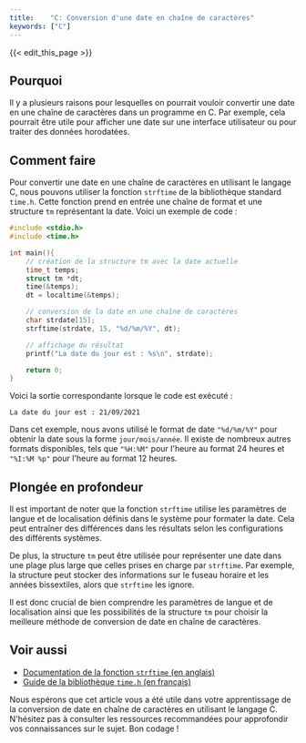 ```yaml
---
title:    "C: Conversion d'une date en chaîne de caractères"
keywords: ["C"]
---
```


{{< edit_this_page >}}

## Pourquoi

Il y a plusieurs raisons pour lesquelles on pourrait vouloir convertir une date en une chaîne de caractères dans un programme en C. Par exemple, cela pourrait être utile pour afficher une date sur une interface utilisateur ou pour traiter des données horodatées.

## Comment faire

Pour convertir une date en une chaîne de caractères en utilisant le langage C, nous pouvons utiliser la fonction `strftime` de la bibliothèque standard `time.h`. Cette fonction prend en entrée une chaîne de format et une structure `tm` représentant la date. Voici un exemple de code :

```C
#include <stdio.h>
#include <time.h>

int main(){
    // création de la structure tm avec la date actuelle
    time_t temps;
    struct tm *dt;
    time(&temps);
    dt = localtime(&temps);

    // conversion de la date en une chaîne de caractères
    char strdate[15];
    strftime(strdate, 15, "%d/%m/%Y", dt);

    // affichage du résultat
    printf("La date du jour est : %s\n", strdate);

    return 0;
}
```

Voici la sortie correspondante lorsque le code est exécuté :

```
La date du jour est : 21/09/2021
```

Dans cet exemple, nous avons utilisé le format de date `"%d/%m/%Y"` pour obtenir la date sous la forme `jour/mois/année`. Il existe de nombreux autres formats disponibles, tels que `"%H:%M"` pour l'heure au format 24 heures et `"%I:%M %p"` pour l'heure au format 12 heures.

## Plongée en profondeur

Il est important de noter que la fonction `strftime` utilise les paramètres de langue et de localisation définis dans le système pour formater la date. Cela peut entraîner des différences dans les résultats selon les configurations des différents systèmes.

De plus, la structure `tm` peut être utilisée pour représenter une date dans une plage plus large que celles prises en charge par `strftime`. Par exemple, la structure peut stocker des informations sur le fuseau horaire et les années bissextiles, alors que `strftime` les ignore.

Il est donc crucial de bien comprendre les paramètres de langue et de localisation ainsi que les possibilités de la structure `tm` pour choisir la meilleure méthode de conversion de date en chaîne de caractères.

## Voir aussi

- [Documentation de la fonction `strftime` (en anglais)](https://en.cppreference.com/w/c/chrono/strftime)
- [Guide de la bibliothèque `time.h` (en français)](https://openclassrooms.com/fr/courses/19980-apprenez-a-programmer-en-c/16860-utilisez-les-fonctions-de-gestion-du-temps)

Nous espérons que cet article vous a été utile dans votre apprentissage de la conversion de date en chaîne de caractères en utilisant le langage C. N'hésitez pas à consulter les ressources recommandées pour approfondir vos connaissances sur le sujet. Bon codage !